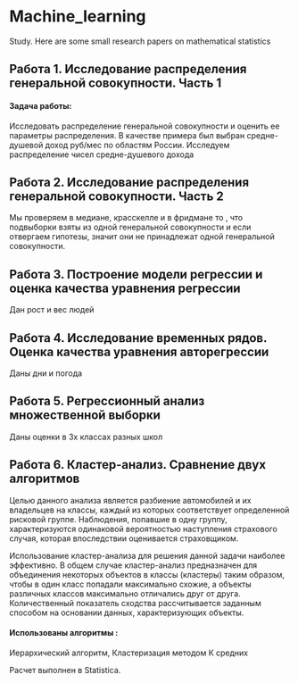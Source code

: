# Machine_learning
Study. Here are some small research papers on mathematical statistics

## Работа 1. Исследование распределения генеральной совокупности. Часть 1

#### Задача работы: 
Исследовать распределение генеральной совокупности и оценить ее параметры распределения. 
В качестве примера был выбран средне-душевой доход руб/мес по областям России. Исследуем распределение чисел средне-душевого дохода 

## Работа 2. Исследование распределения генеральной совокупности. Часть 2

Мы проверяем в медиане, красскелле и в фридмане то , что подвыборки взяты из одной генеральной совокупности
и если отвергаем гипотезы, значит они  не принадлежат одной генеральной совокупности.

## Работа 3. Построение модели регрессии и оценка качества уравнения регрессии
Дан рост и вес людей

## Работа 4. Исследование временных рядов. Оценка качества уравнения авторегрессии
Даны дни и погода

## Работа 5. Регрессионный анализ множественной выборки 
Даны оценки в 3х классах разных школ

## Работа 6. Кластер-анализ. Сравнение двух алгоритмов

Целью данного анализа является разбиение автомобилей и их владельцев на классы, каждый из которых соответствует определенной рисковой группе. Наблюдения, попавшие в одну группу, характеризуются одинаковой вероятностью наступления страхового случая, которая впоследствии оценивается страховщиком. 

Использование кластер-анализа для решения данной задачи наиболее эффективно. В общем случае кластер-анализ предназначен для объединения некоторых объектов в классы (кластеры) таким образом, чтобы в один класс попадали максимально схожие, а объекты различных классов максимально отличались друг от друга. Количественный показатель сходства рассчитывается заданным способом на основании данных, характеризующих объекты. 

#### Использованы алгоритмы : 
Иерархический алгоритм, Кластеризация методом К средних 

Расчет выполнен в Statistica.
